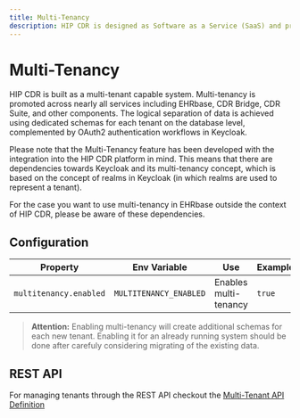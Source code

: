 ```yaml
---
title: Multi-Tenancy
description: HIP CDR is designed as Software as a Service (SaaS) and provides multi-tenancy capabilities across its services. The Multi-Tenancy Plugin allows the HIP CDR Tenant Management to create, update, and delete tenants in EHRbase.
---
```


# Multi-Tenancy

HIP CDR is built as a multi-tenant capable system. Multi-tenancy is promoted across nearly all services including EHRbase, CDR Bridge, CDR Suite, and other components. The logical separation of data is achieved using dedicated schemas for each tenant on the database level, complemented by OAuth2 authentication workflows in Keycloak.

Please note that the Multi-Tenancy feature has been developed with the integration into the HIP CDR platform in mind. This means that there are dependencies towards Keycloak and its multi-tenancy concept, which is based on the concept of realms in Keycloak (in which realms are used to represent a tenant).

For the case you want to use multi-tenancy in EHRbase outside the context of HIP CDR, please be aware of these dependencies.

## Configuration

| Property               | Env Variable                    | Use                   | Example          |
|------------------------|---------------------------------|-----------------------|------------------|
| `multitenancy.enabled` | `MULTITENANCY_ENABLED`          | Enables multi-tenancy | `true`           |

> **Attention:** Enabling multi-tenancy will create additional schemas for each new tenant. Enabling it for an already running system should be done after carefuly considering migrating of the existing data.

## REST API

For managing tenants through the REST API checkout the [Multi-Tenant API Definition](/api/hip-ehrbase/enterprise#tag/Multi-tenant)
